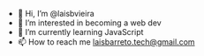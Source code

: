 - 👋 Hi, I’m @laisbvieira
- 👀 I’m interested in becoming a web dev
- 🌱 I’m currently learning JavaScript
- 📫 How to reach me laisbarreto.tech@gmail.com

<!---
laisbvieira/laisbvieira is a ✨ special ✨ repository because its `README.md` (this file) appears on your GitHub profile.
You can click the Preview link to take a look at your changes.
--->
